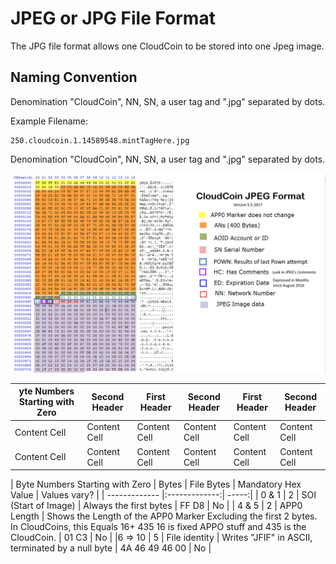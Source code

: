 # JPEG or JPG File Format
The JPG file format allows one CloudCoin to be stored into one Jpeg image. 

## Naming Convention

Denomination "CloudCoin", NN, SN, a user tag and ".jpg" separated by dots.

Example Filename:
```
250.cloudcoin.1.14589548.mintTagHere.jpg
```
Denomination "CloudCoin", NN, SN, a user tag and ".jpg" separated by dots.


![JPEG Format](jpegformat.jpg)

| yte Numbers Starting with Zero   | Second Header |First Header  | Second Header |First Header  | Second Header |
| ------------- | ------------- | ------------- | ------------- | ------------- | ------------- |
| Content Cell  | Content Cell  |Content Cell  | Content Cell  |Content Cell  | Content Cell  |
| Content Cell  | Content Cell  | Content Cell  | Content Cell  | Content Cell  | Content Cell  |


| Byte Numbers Starting with Zero        | Bytes    | File Bytes  | Mandatory Hex Value | Values vary? |
| ------------- |:-------------:| -----:|
| 0 & 1     | 2 | SOI (Start of Image)  | Always the first bytes | FF D8 | No |
| 4 & 5     | 2 |   APP0 Length | Shows the Length of the APP0 Marker Excluding the first 2 bytes. In CloudCoins, this Equals 16+ 435 16 is fixed APPO stuff and 435 is the CloudCoin. | 01 C3 | No |
|6 => 10 | 5    | 	File identity | Writes "JFIF" in ASCII, terminated by a null byte | 4A 46 49 46 00 | No |

